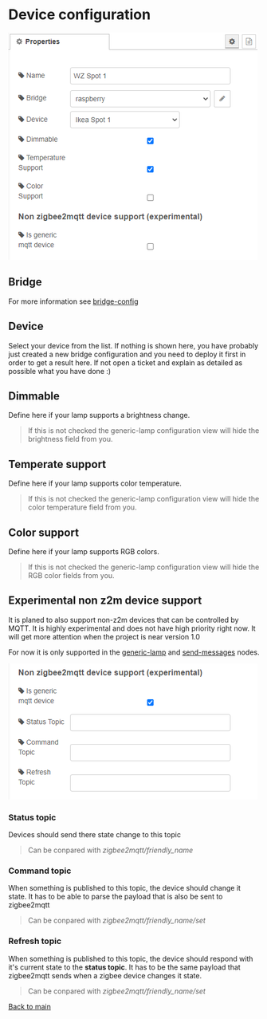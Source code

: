 # Device configuration

![img](img/device-config-config.png)

## Bridge

For more information see [bridge-config](../config/bridge-config.md)

## Device

Select your device from the list. If nothing is shown here, you have probably just created a new bridge configuration and you need to deploy it first in order to get a result here. If not open a ticket and explain as detailed as possible what you have done :)

## Dimmable

Define here if your lamp supports a brightness change.

>If this is not checked the generic-lamp configuration view will hide the brightness field from you.

## Temperate support

Define here if your lamp supports color temperature. 

> If this is not checked the generic-lamp configuration view will hide the color temperature field from you.

## Color support

Define here if your lamp supports RGB colors.

> If this is not checked the generic-lamp configuration view will hide the RGB color fields from you.

## Experimental non z2m device support

It is planed to also support non-z2m devices that can be controlled by MQTT. It is highly experimental and does not have high priority right now. It will get more attention when the project is near version 1.0

For now it is only supported in the [generic-lamp](../nodes/generic-lamp.md) and [send-messages](../nodes/send-messages.md) nodes.

![img](img/device-config-config-nonz2m-support.png)

### Status topic

Devices should send there state change to this topic

> Can be conpared with *zigbee2mqtt/friendly_name*

### Command topic

When something is published to this topic, the device should change it state. It has to be able to parse the payload that is also be sent to zigbee2mqtt

> Can be conpared with *zigbee2mqtt/friendly_name/set*

### Refresh topic

When something is published to this topic, the device should respond with it's current state to the **status topic**. It has to be the same payload that zigbee2mqtt sends when a zigbee device changes it state.

> Can be conpared with *zigbee2mqtt/friendly_name/set*

[Back to main](../../README.md)